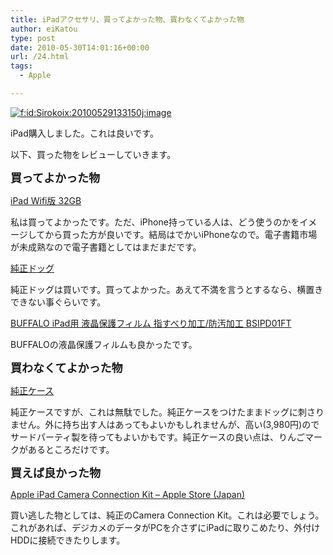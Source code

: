 ```yaml
---
title: iPadアクセサリ、買ってよかった物、買わなくてよかった物
author: eiKatou
type: post
date: 2010-05-30T14:01:16+00:00
url: /24.html
tags:
  - Apple

---
```

<div class="section">
  <p>
    <a href="http://f.hatena.ne.jp/Sirokoix/20100529133150" class="hatena-fotolife" target="_blank"><img src="http://cdn-ak.f.st-hatena.com/images/fotolife/S/Sirokoix/20100529/20100529133150.jpg" alt="f:id:Sirokoix:20100529133150j:image" title="f:id:Sirokoix:20100529133150j:image" class="hatena-fotolife" /></a>
  </p>
  
  <p>
    iPad購入しました。これは良いです。
  </p>
  
  <p>
    以下、買った物をレビューしていきます。
  </p>
  
  <p>
    <span style="font-weight:bold;font-size:large;">買ってよかった物</span>
  </p>
  
  <p>
    <a href="http://store.apple.com/jp/browse/home/shop_ipad/family/ipad" target="_blank">iPad Wifi版 32GB</a>
  </p>
  
  <p>
    私は買ってよかったです。ただ、iPhone持っている人は、どう使うのかをイメージしてから買った方が良いです。結局はでかいiPhoneなので。電子書籍市場が未成熟なので電子書籍としてはまだまだです。
  </p>
  
  <p>
    <a href="http://store.apple.com/jp/product/MC360ZM/A?fnode=MTc0MjU4NjE&#038;mco=MTcyMTgxODc" target="_blank">純正ドッグ</a>
  </p>
  
  <p>
    純正ドッグは買いです。買ってよかった。あえて不満を言うとするなら、横置きできない事ぐらいです。
  </p>
  
  <p>
    <a href="http://d.hatena.ne.jp/asin/B0039P72WM">BUFFALO iPad用 液晶保護フィルム 指すべり加工/防汚加工 BSIPD01FT</a>
  </p>
  
  <p>
    BUFFALOの液晶保護フィルムも良かったです。
  </p>
  
  <p>
    <span style="font-weight:bold;font-size:large;">買わなくてよかった物</span>
  </p>
  
  <p>
    <a href="http://store.apple.com/jp/product/MC361ZM/A?fnode=MTc0MjU2Mjc&#038;mco=MTcyMTgxNTk" target="_blank">純正ケース</a>
  </p>
  
  <p>
    純正ケースですが、これは無駄でした。純正ケースをつけたままドッグに刺さりません。外に持ち出す人はあってもよいかもしれませんが、高い(3,980円)のでサードパーティ製を待ってもよいかもです。純正ケースの良い点は、りんごマークがあるところだけです。
  </p>
  
  <p>
    <span style="font-weight:bold;font-size:large;">買えば良かった物</span>
  </p>
  
  <p>
    <a href="http://store.apple.com/jp/product/MC531ZM/A" target="_blank">Apple iPad Camera Connection Kit &#8211; Apple Store (Japan)</a>
  </p>
  
  <p>
    買い逃した物としては、純正のCamera Connection Kit。これは必要でしょう。これがあれば、デジカメのデータがPCを介さずにiPadに取りこめたり、外付けHDDに接続できたりします。
  </p>
</div>

